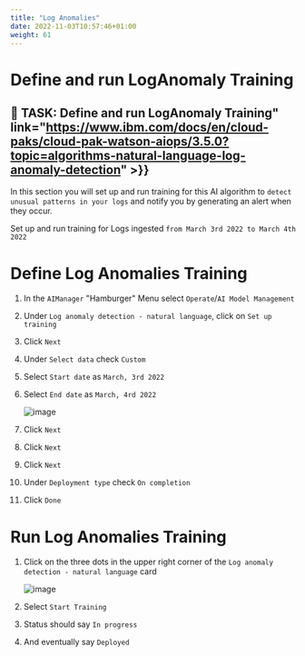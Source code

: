 ```yaml
---
title: "Log Anomalies"
date: 2022-11-03T10:57:46+01:00
weight: 61
---
```


# Define and run LogAnomaly Training

## 🚀 TASK: Define and run LogAnomaly Training" link="https://www.ibm.com/docs/en/cloud-paks/cloud-pak-watson-aiops/3.5.0?topic=algorithms-natural-language-log-anomaly-detection" >}}



In this section you will set up and run training for this AI algorithm to `detect unusual patterns in your logs` and notify you by generating an alert when they occur.

Set up and run training for Logs ingested `from March 3rd 2022 to March 4th 2022`



<Accordion>
<AccordionItem title="Need Help?">


# Define Log Anomalies Training

1. In the `AIManager` "Hamburger" Menu select `Operate`/`AI Model Management`
1. Under `Log anomaly detection - natural language`, click on `Set up training`
1. Click `Next`
1. Under `Select data` check `Custom`
1. Select `Start date` as `March, 3rd 2022`
1. Select `End date` as `March, 4rd 2022`

	![image](/images/43_training.png)

1. Click `Next`
1. Click `Next`
1. Click `Next`
1. Under `Deployment type` check `On completion`
1. Click `Done`



# Run Log Anomalies Training
1. Click on the three dots in the upper right corner of the `Log anomaly detection - natural language` card

	![image](/images/44_training.png)


1. Select `Start Training`
1. Status should say `In progress`
1. And eventually say `Deployed`


</AccordionItem>
</Accordion>
